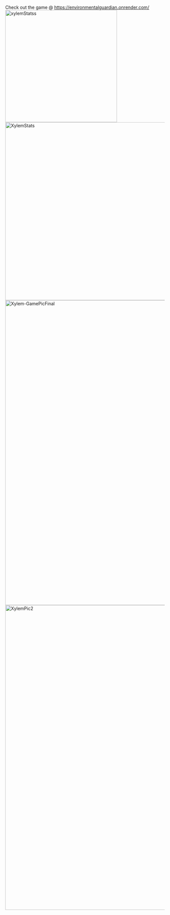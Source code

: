 Check out the game @ https://environmentalguardian.onrender.com/
<img width="353" alt="xylemStatss" src="https://github.com/user-attachments/assets/07b1a9b6-84c3-4caa-8339-2076d235fd97" />
<img width="560" alt="XylemStats" src="https://github.com/user-attachments/assets/02998158-8629-4413-b7ab-a2747ffee9ae" />
<img width="959" alt="Xylem-GamePicFinal" src="https://github.com/user-attachments/assets/8e294be5-a67f-468b-bed9-b1dacf638430" />
<img width="959" alt="XylemPic2" src="https://github.com/user-attachments/assets/0ea3f245-a568-47f3-8048-10afe9b19df9" />
